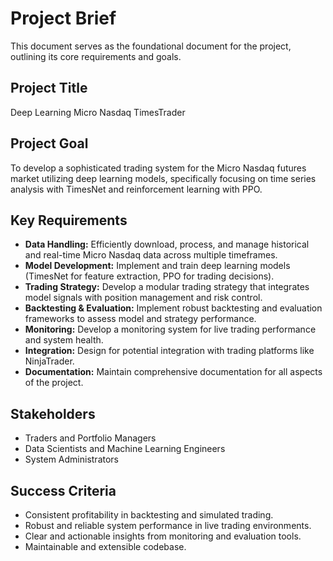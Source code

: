 # Project Brief

This document serves as the foundational document for the project, outlining its core requirements and goals.

## Project Title

Deep Learning Micro Nasdaq TimesTrader

## Project Goal

To develop a sophisticated trading system for the Micro Nasdaq futures market utilizing deep learning models, specifically focusing on time series analysis with TimesNet and reinforcement learning with PPO.

## Key Requirements

- **Data Handling:** Efficiently download, process, and manage historical and real-time Micro Nasdaq data across multiple timeframes.
- **Model Development:** Implement and train deep learning models (TimesNet for feature extraction, PPO for trading decisions).
- **Trading Strategy:** Develop a modular trading strategy that integrates model signals with position management and risk control.
- **Backtesting & Evaluation:** Implement robust backtesting and evaluation frameworks to assess model and strategy performance.
- **Monitoring:** Develop a monitoring system for live trading performance and system health.
- **Integration:** Design for potential integration with trading platforms like NinjaTrader.
- **Documentation:** Maintain comprehensive documentation for all aspects of the project.

## Stakeholders

- Traders and Portfolio Managers
- Data Scientists and Machine Learning Engineers
- System Administrators

## Success Criteria

- Consistent profitability in backtesting and simulated trading.
- Robust and reliable system performance in live trading environments.
- Clear and actionable insights from monitoring and evaluation tools.
- Maintainable and extensible codebase.
